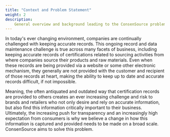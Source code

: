 ```yaml
---
title: "Context and Problem Statement"
weight: 2
description: 
    General overview and background leading to the ConsenSource problem statement
---
```


In today's ever changing environment, companies are continually challenged with keeping accurate records.  This ongoing record and data maintenance challenge is true across many facets of business, including keeping accurate records of certifications related to sourcing activities from where companies source their products and raw materials.  Even when these records are being provided via a website or some other electronic mechanism, they generally are not provided with the customer and recipient of those records at heart, making the ability to keep up to date and accurate records difficult, if not impossible.  

Meaning, the often antiquated and outdated way that certification records are provided to others creates an ever increasing challenge and risk to brands and retailers who not only desire and rely on accurate information, but also find this information critically important to their business.  Ultimately, the increasing push for transparency and an increasingly high expectation from consumers is why we believe a change in how this information is captured and provided needs to be made on a broad scale.  ConsenSource aims to solve this problem.  
